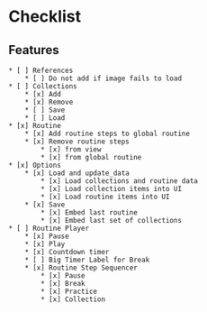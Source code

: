# Checklist

## Features
	* [ ] References
		* [ ] Do not add if image fails to load
	* [ ] Collections
		* [x] Add
		* [x] Remove
		* [ ] Save
		* [ ] Load
	* [x] Routine
		* [x] Add routine steps to global routine
		* [x] Remove routine steps
			* [x] from view
			* [x] from global routine
	* [x] Options
		* [x] Load and update_data
			* [x] Load collections and routine data
			* [x] Load collection items into UI
			* [x] Load routine items into UI
		* [x] Save
			* [x] Embed last routine
			* [x] Embed last set of collections
	* [ ] Routine Player
		* [x] Pause
		* [x] Play
		* [x] Countdown timer
		* [ ] Big Timer Label for Break
		* [x] Routine Step Sequencer
			* [x] Pause
			* [x] Break
			* [x] Practice
			* [x] Collection
